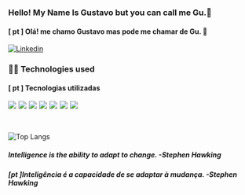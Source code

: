 

### Hello! My Name Is Gustavo but you can call me Gu.🤙
#### [ pt ] Olá! me chamo Gustavo mas pode me chamar de Gu. 🤙 

[![Linkedin](https://img.shields.io/badge/LinkedIn-0077B5?style=for-the-badge&logo=linkedin&logoColor=white
)](https://www.linkedin.com/in/gustavo-henrique-da-silva99/)


### 🧑‍💻 Technologies used
#### [ pt ] Tecnologias utilizadas

<div style="display:flex;flex-direction:row;">
    <div alt="HTML5" style="margin-right: 5px">
        <img src='https://img.shields.io/badge/HTML5-E34F26?style=for-the-badge&logo=html5&logoColor=white'>
    </div>
    <div alt="CSS" style="margin-right: 5px">
        <img src='https://img.shields.io/badge/CSS3-1572B6?style=for-the-badge&logo=css3&logoColor=white'>
    </div>
    <div alt="SCSS" style="margin-right: 5px">
        <img src='https://img.shields.io/badge/Sass-CC6699?style=for-the-badge&logo=sass&logoColor=white'>
    </div>
       <div alt="JAVASCRIPT" style="margin-right: 5px">
        <img src='https://img.shields.io/badge/JavaScript-F7DF1E?style=for-the-badge&logo=javascript&logoColor=black'>
    </div>
    <div alt="JQUERY" style="margin-right: 5px">
        <img src='https://img.shields.io/badge/jQuery-0769AD?style=for-the-badge&logo=jquery&logoColor=white'>
    </div>
    <div alt="REACT" style="margin-right: 5px">
        <img src='https://img.shields.io/badge/React-20232A?style=for-the-badge&logo=react&logoColor=61DAFB'>
    </div>
    <div alt="PYTHON" style="margin-right: 5px">
        <img src='https://img.shields.io/badge/Python-3776AB?style=for-the-badge&logo=python&logoColor=white'>
    </div>
</div>

</br>
</br>


![Top Langs](https://github-readme-stats.vercel.app/api/top-langs/?username=GustavoHenriqueSilva9&layout=compact)


##### Intelligence is the ability to adapt to change. -Stephen Hawking
##### [pt ]Inteligência é a capacidade de se adaptar à mudança. -Stephen Hawking
